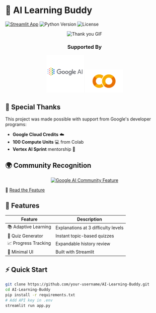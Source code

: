 # 🤖 AI Learning Buddy 

[![Streamlit App](https://static.streamlit.io/badges/streamlit_badge_black_white.svg)](https://your-app.streamlit.app)
![Python Version](https://img.shields.io/badge/python-3.9%2B-blue)
![License](https://img.shields.io/badge/license-MIT-green)

<div align="center">
  <img src="https://media3.giphy.com/media/v1.Y2lkPTc5MGI3NjExbzM1ZHdscG85MGVjdWY5dm0xZzY5bWIzdWY4cnFhODRlaWlwZjkxYyZlcD12MV9pbnRlcm5hbF9naWZfYnlfaWQmY3Q9Zw/Cgso6IBnXBlqg4oNnn/giphy.gif" width="200" alt="Thank you GIF">
  <h3>Supported By</h3>
  <img src="media/google-ai-logo.png.png" width="120" alt="Google Cloud">
  <img src="media/colab-logo.png" width="120" alt="Google Colab">
</div>

## 🙌 Special Thanks
This project was made possible with support from Google's developer programs:
- **Google Cloud Credits** ☁️
- **100 Compute Units** 💻 from Colab
- **Vertex AI Sprint** mentorship 🧠

## 🌍 Community Recognition

<div align="center">
  <a href="https://medium.com/google-developer-experts/jan-2025-ai-community-activity-highlights-and-achievements-64c233e7a194" target="_blank">
    <img src="https://img.shields.io/badge/Featured%20on-Google%20AI%20Community%20Blog-%234285f4?style=for-the-badge&logo=google" alt="Google AI Community Feature">
  </a>
</div>

📖 [Read the Feature](https://medium.com/google-developer-experts/jan-2025-ai-community-activity-highlights-and-achievements-64c233e7a194)  

## 🚀 Features

| Feature               | Description                                                                 |
|-----------------------|-----------------------------------------------------------------------------|
| 📚 Adaptive Learning  | Explanations at 3 difficulty levels                                         |
| 🧩 Quiz Generator     | Instant topic-based quizzes                                                 |
| 📈 Progress Tracking  | Expandable history review                                                   |
| 🎨 Minimal UI         | Built with Streamlit                                                        |

## ⚡ Quick Start

```bash
git clone https://github.com/your-username/AI-Learning-Buddy.git
cd AI-Learning-Buddy
pip install -r requirements.txt
# Add API key in .env
streamlit run app.py
